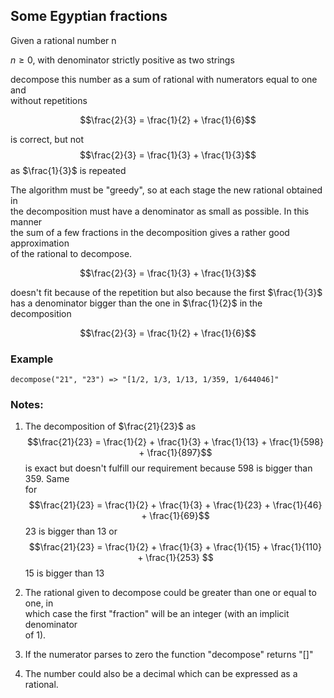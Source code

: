 ## Some Egyptian fractions

Given a rational number n  

$n \ge 0$, with denominator strictly positive  as two strings  

decompose this number as a sum of rational with numerators equal to one and  
without repetitions   

$$\frac{2}{3} = \frac{1}{2} + \frac{1}{6}$$

is correct, but not
$$\frac{2}{3} = \frac{1}{3} + \frac{1}{3}$$
as $\frac{1}{3}$ is repeated

The algorithm must be "greedy", so at each stage the new rational obtained in  
the decomposition must have a denominator as small as possible. In this manner  
the sum of a few fractions in the decomposition gives a rather good approximation  
of the rational to decompose.  

$$\frac{2}{3} = \frac{1}{3} + \frac{1}{3}$$

doesn't fit because of the repetition but also because the first $\frac{1}{3}$  
has a denominator bigger than the one in $\frac{1}{2}$ in the decomposition

$$\frac{2}{3} = \frac{1}{2} + \frac{1}{6}$$

### Example
    decompose("21", "23") => "[1/2, 1/3, 1/13, 1/359, 1/644046]"

### Notes:

1. The decomposition of $\frac{21}{23}$ as
$$\frac{21}{23} = \frac{1}{2} + \frac{1}{3} + \frac{1}{13} + \frac{1}{598} + \frac{1}{897}$$
is exact but doesn't fulfill our requirement because 598 is bigger than 359. Same  
for 
$$\frac{21}{23} = \frac{1}{2} + \frac{1}{3} + \frac{1}{23} + \frac{1}{46} + \frac{1}{69}$$ 
23 is bigger than 13
or 
$$\frac{21}{23} = \frac{1}{2} + \frac{1}{3} + \frac{1}{15} + \frac{1}{110} + \frac{1}{253} $$
15 is bigger than 13

2. The rational given to decompose could be greater than one or equal to one, in  
which case the first "fraction" will be an integer (with an implicit denominator  
of 1). 

3. If the numerator parses to zero the function "decompose" returns "[]"  

4. The number could also be a decimal which can be expressed as a rational.
